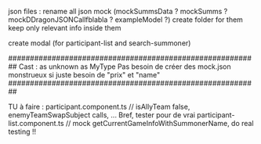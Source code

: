 
json files :
    rename all json mock (mockSummsData ? mockSumms ? mockDDragonJSONCallfblabla ? exampleModel ?)
    create folder for them
    keep only relevant info inside them

create modal (for participant-list and search-summoner)

##########################################################
Cast : as unknown as MyType
Pas besoin de créer des mock.json monstrueux si juste besoin de "prix" et "name"
##########################################################




TU à faire : 
    participant.component.ts            // isAllyTeam false, enemyTeamSwapSubject calls, ... Bref, tester pour de vrai
    participant-list.component.ts       // mock getCurrentGameInfoWithSummonerName, do real testing !!

